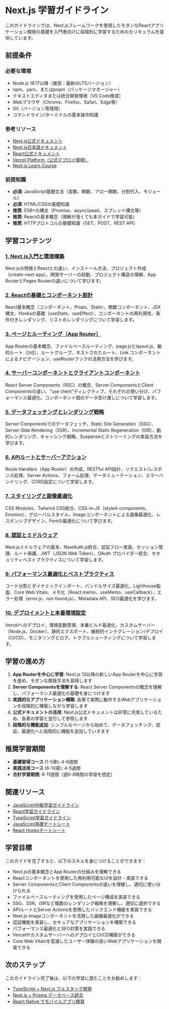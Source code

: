 # Next.js 学習ガイドライン

このガイドラインでは、Next.jsフレームワークを使用したモダンなReactアプリケーション開発の基礎を入門者向けに段階的に学習するためのカリキュラムを提供しています。

## 前提条件
### 必要な環境
- Node.js 18.17以降（推奨：最新のLTSバージョン）
- npm、yarn、またはpnpm（パッケージマネージャー）
- テキストエディタまたは統合開発環境（VS Code推奨）
- Webブラウザ（Chrome、Firefox、Safari、Edge等）
- Git（バージョン管理用）
- コマンドライン/ターミナルの基本操作知識

### 参考リソース
- [Next.js公式ドキュメント](https://nextjs.org/docs)
- [Next.js日本語ドキュメント](https://ja.next-community-docs.dev/)
- [React公式ドキュメント](https://react.dev/)
- [Vercel Platform（公式デプロイ環境）](https://vercel.com/)
- [Next.js Learn Course](https://nextjs.org/learn)

### 前提知識
- **必須**: JavaScript基礎文法（変数、関数、アロー関数、分割代入、モジュール）
- **必須**: HTML/CSSの基礎知識
- **推奨**: ES6+の構文（Promise、async/await、スプレッド構文等）
- **推奨**: Reactの基本概念（理解が浅くても本ガイドで学習可能）
- **推奨**: HTTPプロトコルの基礎知識（GET、POST、REST API）

## 学習コンテンツ
### [1. Next.js入門と環境構築](https://fcircle-biz.github.io/tech_docs/guide/programming-languages/javascript-ecosystem/nextjs/nextjs-learning-material-01.html)
Next.jsの特徴とReactとの違い、インストール方法、プロジェクト作成（create-next-app）、開発サーバーの起動、プロジェクト構造の理解、App RouterとPages Routerの違いについて学びます。

### [2. Reactの基礎とコンポーネント設計](https://fcircle-biz.github.io/tech_docs/guide/programming-languages/javascript-ecosystem/nextjs/nextjs-learning-material-02.html)
React基本概念（コンポーネント、Props、State）、関数コンポーネント、JSX構文、Hooksの基礎（useState、useEffect）、コンポーネントの再利用性、条件付きレンダリング、リストのレンダリングについて学習します。

### [3. ページとルーティング（App Router）](https://fcircle-biz.github.io/tech_docs/guide/programming-languages/javascript-ecosystem/nextjs/nextjs-learning-material-03.html)
App Routerの基本概念、ファイルベースルーティング、page.jsとlayout.js、動的ルート（[id]）、ルートグループ、ネストされたルート、Link コンポーネントによるナビゲーション、useRouterフックの活用方法を学びます。

### [4. サーバーコンポーネントとクライアントコンポーネント](https://fcircle-biz.github.io/tech_docs/guide/programming-languages/javascript-ecosystem/nextjs/nextjs-learning-material-04.html)
React Server Components（RSC）の概念、Server ComponentsとClient Componentsの違い、"use client"ディレクティブ、それぞれの使い分け、パフォーマンス最適化、コンポーネント間のデータ受け渡しについて学習します。

### [5. データフェッチングとレンダリング戦略](https://fcircle-biz.github.io/tech_docs/guide/programming-languages/javascript-ecosystem/nextjs/nextjs-learning-material-05.html)
Server Componentsでのデータフェッチ、Static Site Generation（SSG）、Server-Side Rendering（SSR）、Incremental Static Regeneration（ISR）、動的レンダリング、キャッシング戦略、Suspenseとストリーミングの実装方法を学びます。

### [6. APIルートとサーバーアクション](https://fcircle-biz.github.io/tech_docs/guide/programming-languages/javascript-ecosystem/nextjs/nextjs-learning-material-06.html)
Route Handlers（App Router）の作成、RESTful API設計、リクエスト/レスポンス処理、Server Actions、フォーム処理、データミューテーション、エラーハンドリング、CORS設定について学習します。

### [7. スタイリングと画像最適化](https://fcircle-biz.github.io/tech_docs/guide/programming-languages/javascript-ecosystem/nextjs/nextjs-learning-material-07.html)
CSS Modules、Tailwind CSS統合、CSS-in-JS（styled-components、Emotion）、グローバルスタイル、Imageコンポーネントによる画像最適化、レスポンシブデザイン、Fontの最適化について学びます。

### [8. 認証とミドルウェア](https://fcircle-biz.github.io/tech_docs/guide/programming-languages/javascript-ecosystem/nextjs/nextjs-learning-material-08.html)
Next.jsミドルウェアの基本、NextAuth.js統合、認証フロー実装、セッション管理、ルート保護、JWT（JSON Web Token）、OAuth プロバイダー統合、セキュリティベストプラクティスについて学習します。

### [9. パフォーマンス最適化とベストプラクティス](https://fcircle-biz.github.io/tech_docs/guide/programming-languages/javascript-ecosystem/nextjs/nextjs-learning-material-09.html)
コード分割とダイナミックインポート、バンドルサイズ最適化、Lighthouse監査、Core Web Vitals、メモ化（React.memo、useMemo、useCallback）、エラー処理（error.js、not-found.js）、Metadata API、SEO最適化を学びます。

### [10. デプロイメントと本番環境設定](https://fcircle-biz.github.io/tech_docs/guide/programming-languages/javascript-ecosystem/nextjs/nextjs-learning-material-10.html)
Vercelへのデプロイ、環境変数管理、本番ビルド最適化、カスタムサーバー（Node.js、Docker）、静的エクスポート、継続的インテグレーション/デプロイ（CI/CD）、モニタリングとログ、トラブルシューティングについて学習します。

## 学習の進め方
1. **App Routerを中心に学習**: Next.js 13以降の新しいApp Routerを中心に学習を進め、モダンな開発手法を習得します
2. **Server Componentsを理解する**: React Server Componentsの概念を理解し、パフォーマンス最適化の基礎を身につけます
3. **実践的なアプリケーション構築**: 各章で実際に動作するWebアプリケーションを段階的に構築しながら学習します
4. **公式ドキュメントの活用**: Next.js公式ドキュメントは非常に充実しているため、各章の学習と並行して参照します
5. **段階的な機能追加**: シンプルなページから始めて、データフェッチング、認証、最適化へと段階的に機能を追加していきます

## 推奨学習期間
- **基礎習得コース** (1-5章): 4-6週間
- **実践活用コース** (6-10章): 4-5週間
- **合計学習期間**: 8-11週間（週5-8時間の学習を想定）

## 関連リソース
- [JavaScript中級学習ガイドライン](https://fcircle-biz.github.io/tech_docs/guide/programming-languages/javascript-ecosystem/javascript-intermediate/README.html)
- [React学習ガイドライン](https://fcircle-biz.github.io/tech_docs/guide/programming-languages/javascript-ecosystem/react/README.html)
- [TypeScript学習ガイドライン](https://fcircle-biz.github.io/tech_docs/guide/programming-languages/javascript-ecosystem/typescript/README.html)
- [JavaScript基礎チートシート](https://fcircle-biz.github.io/tech_docs/cheatsheet/javascript/javascript-cheatsheet.html)
- [React Hooksチートシート](https://fcircle-biz.github.io/tech_docs/cheatsheet/javascript/react-hooks-cheatsheet.html)

## 学習目標
このガイドを完了すると、以下のスキルを身につけることができます：
- Next.jsの基本概念とApp Routerの仕組みを理解できる
- Reactコンポーネントを使用した再利用可能なUIを設計・実装できる
- Server ComponentsとClient Componentsの違いを理解し、適切に使い分けられる
- ファイルベースルーティングを使用したページ構成を実装できる
- SSG、SSR、ISRなど複数のレンダリング戦略を理解し、適切に選択できる
- APIルートとServer Actionsを使用したバックエンド機能を実装できる
- Next.js Imageコンポーネントを活用した画像最適化ができる
- 認証機能を実装し、セキュアなアプリケーションを構築できる
- パフォーマンス最適化とSEO対策を実践できる
- VercelやカスタムサーバーへのデプロイとCI/CD構築ができる
- Core Web Vitalsを意識したユーザー体験の良いWebアプリケーションを開発できる

## 次のステップ
このガイドライン完了後は、以下の学習に進むことをお勧めします：
- [TypeScript + Next.js フルスタック開発](https://fcircle-biz.github.io/tech_docs/guide/fullstack/nextjs-typescript/README.html)
- [Next.js + Prisma データベース統合](https://fcircle-biz.github.io/tech_docs/guide/database/prisma-nextjs/README.html)
- [React Native でモバイルアプリ開発](https://fcircle-biz.github.io/tech_docs/guide/mobile/react-native/README.html)
